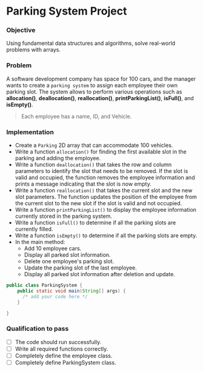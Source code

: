 # Parking System Project

### Objective
Using fundamental data structures and algorithms, solve real-world problems with arrays.

### Problem
A software development company has space for 100 cars, and the manager wants to create a `parking system` to assign each employee their own parking slot. The system allows to perform various operations such as **allocation()**, **deallocation()**, **reallocation()**, **printParkingList()**, **isFull()**, and **isEmpty()**.

> Each employee has a name, ID, and Vehicle.   
 
  

### Implementation
- Create a `Parking` 2D array that can accommodate 100 vehicles.
- Write a function `allocation()` for finding the first available slot in the parking and adding the employee.
- Write a function `deallocation()` that takes the row and column parameters to identify the slot that needs to be removed. If the slot is valid and occupied, the function removes the employee information and prints a message indicating that the slot is now empty.
- Write a function `reallocation()` that takes the current slot and the new slot parameters. The function updates the position of the employee from the current slot to the new slot if the slot is valid and not occupied.
- Write a function `printParkingList()` to display the employee information currently stored in the parking system. 
- Write a function `isFull()` to determine if all the parking slots are currently filled.
- Write a function `isEmpty()` to determine if all the parking slots are empty.
- In the main method:
  - Add 10 employee cars.
  - Display all parked slot information.
  - Delete one employee's parking slot.
  - Update the parking slot of the last employee.
  - Display all parked slot information after deletion and update.

``` java
public class ParkingSystem {
    public static void main(String[] args) {
      /* add your code here */
    }

}
```
### Qualification to pass
- [ ] The code should run successfully.
- [ ] Write all required functions correctly.
- [ ] Completely define the employee class.
- [ ] Completely define  ParkingSystem class.
